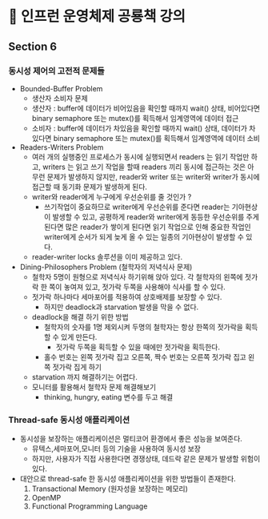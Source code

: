 # 🦖 인프런 운영체제 공룡책 강의

## Section 6

### 동시성 제어의 고전적 문제들

- Bounded-Buffer Problem
    - 생산자 소비자 문제
    - 생산자 : buffer에 데이터가 비어있음을 확인할 때까지 wait() 상태, 비어있다면 binary semaphore 또는 mutex()를 획득해서 임계영역에 데이터 접근
    - 소비자 : buffer에 데이터가 차있음을 확인할 때까지 wait() 상태, 데이터가 차 있다면 binary semaphore 또는 mutex()를 획득해서 임계영역에 데이터 소비
- Readers-Writers Problem
    - 여러 개의 실행중인 프로세스가 동시에 실행되면서 readers 는 읽기 작업만 하고, writers 는 읽고 쓰기 작업을 할때
      readers 끼리 동시에 접근하는 것은 아무런 문제가 발생하지 않지만, reader와 writer 또는 writer와 writer가 동시에 접근할 때 동기화 문제가 발생하게 된다.
    - writer와 reader에게 누구에게 우선순위를 줄 것인가 ?
        - 쓰기작업이 중요하므로 writer에게 우선순위를 준다면 reader는 기아현상이 발생할 수 있고, 공평하게 reader와 writer에게 동등한 우선순위를 주게 된다면 많은 reader가
          쌓이게 된다면 읽기 작업으로 인해 중요한 작업인 writer에게 순서가 되게 늦게 올 수 있는 일종의 기아현상이 발생할 수 있다.
    - reader-writer locks 솔루션을 이미 제공하고 있다.
- Dining-Philosophers Problem (철학자의 저녁식사 문제)
    - 철학자 5명이 원형으로 저녁식사 하기위해 앉아 있다. 각 철학자의 왼쪽에 젓가락 한 쪽이 놓여져 있고, 젓가락 두쪽을 사용해야 식사를 할 수 있다.
    - 젓가락 하나마다 세마포어를 적용하여 상호배제를 보장할 수 있다.
        - 하지만 deadlock과 starvation 발생을 막을 수 없다.
    - deadlock을 해결 하기 위한 방법
        - 철학자의 숫자를 1명 제외시켜 두명의 철학자는 항상 한쪽의 젓가락을 획득할 수 있게 만든다.
            - 젓가락 두쪽을 획득할 수 있을 때에만 젓가락을 획득한다.
        - 홀수 번호는 왼쪽 젓가락 집고 오른쪽, 짝수 번호는 오른쪽 젓가락 집고 왼쪽 젓가락 집게 하기
    - starvation 까지 해결하기는 어렵다.
    - 모니터를 활용해서 철학자 문제 해결해보기
        - thinking, hungry, eating 변수를 두고 해결

### Thread-safe 동시성 애플리케이션

- 동시성을 보장하는 애플리케이션은 멀티코어 환경에서 좋은 성능을 보여준다.
    - 뮤텍스,세마포어,모니터 등의 기술을 사용하여 동시성 보장
    - 하지만, 사용자가 직접 사용한다면 경쟁상태, 데드락 같은 문제가 발생할 위험이 있다.
- 대안으로 thread-safe 한 동시성 애플리케이션을 위한 방법들이 존재한다.
    1. Transactional Memory (원자성을 보장하는 메모리)
    2. OpenMP
    3. Functional Programming Language